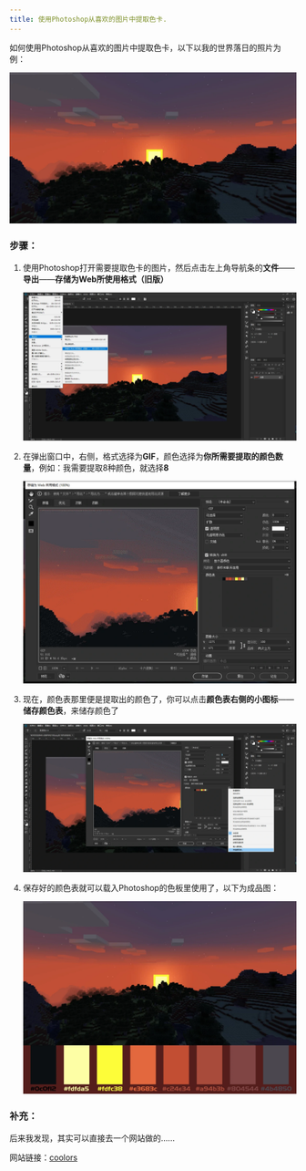 ```yaml
---
title: 使用Photoshop从喜欢的图片中提取色卡.
---
```


如何使用Photoshop从喜欢的图片中提取色卡，以下以我的世界落日的照片为例：

![我的世界落日](/assets/img/to-extract-color-CARDS-with-ps/minecraft-dusk.webp)

### 步骤：

1. 使用Photoshop打开需要提取色卡的图片，然后点击左上角导航条的**文件**——**导出**——**存储为Web所使用格式（旧版）**

   ![第一步](/assets/img/to-extract-color-CARDS-with-ps/step-1.webp)

2. 在弹出窗口中，右侧，格式选择为**GIF**，颜色选择为**你所需要提取的颜色数量**，例如：我需要提取8种颜色，就选择**8**

   ![第二步](/assets/img/to-extract-color-CARDS-with-ps/step-2.webp)

3. 现在，颜色表那里便是提取出的颜色了，你可以点击**颜色表右侧的小图标**——**储存颜色表**，来储存颜色了

   ![第三步](/assets/img/to-extract-color-CARDS-with-ps/step-3.webp)

4. 保存好的颜色表就可以载入Photoshop的色板里使用了，以下为成品图：
	
	![色卡成品图](/assets/img/to-extract-color-CARDS-with-ps/finished.webp)

### 补充：

后来我发现，其实可以直接去一个网站做的......

网站链接：[coolors](https://coolors.co/)